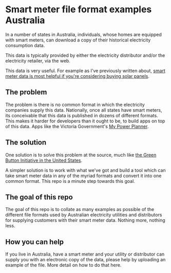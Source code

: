 # Smart meter file format examples Australia
In a number of states in Australia, individuals, whose homes are equipped with smart meters, can download a copy of their historical electricity consumption data.

This data is typically provided by either the electricity distributor and/or the electricity retailer, via the web.

This data is very useful. For example as I've previously written about, [smart meter data is most helpful if you're considering buying solar panels](http://what.agreenidea.org/post/96779193636/9-tips-on-going-solar-australia).

## The problem
The problem is there is no common format in which the electricity companies supply this data. Nationally, once all states have smart meters, its conceivable that this data is published in dozens of different formats.
This makes it harder for developers than it ought to be, to build apps on top of this data. Apps like the Victoria Government's [My Power Planner](https://mpp.switchon.vic.gov.au/).

## The solution
One solution is to solve this problem at the source, much like [the Green Button Initiative in the United States](http://what.agreenidea.org/post/28757165630/smartmetersopendata).

A simpler solution is to work with what we've got and build a tool which can take smart meter data in any of the myriad formats and convert it into one common format.  This repo is a minute step towards this goal. 

## The goal of this repo
The goal of this repo is to collate as many examples as possible of the different file formats used by Australian electricity utilities and distributors for supplying customers with their smart meter data.  Nothing more, nothing less.

## How you can help 
If you live in Australia, have a smart meter and your utility or distributor can supply you with an electronic copy of the data, please help by uploading an example of the file.  More detail on how to do that here.

